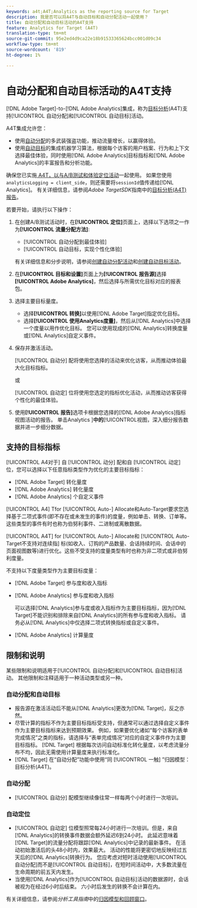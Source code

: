 ```yaml
---
keywords: a4t;A4T;Analytics as the reporting source for Target
description: 我是否可以将A4T与自动目标和自动分配活动一起使用？
title: 自动分配和自动目标活动的A4T支持
feature: Analytics for Target (A4T)
translation-type: tm+mt
source-git-commit: 95e2ed4d9ca22e18b91533365624bcc001d09c34
workflow-type: tm+mt
source-wordcount: '819'
ht-degree: 1%

---
```



# 自动分配和自动目标活动的A4T支持

[!DNL Adobe Target]-to-[!DNL Adobe Analytics]集成，称为[目标分析](/help/c-integrating-target-with-mac/a4t/a4t.md)(A4T)支持[!UICONTROL 自动分配]和[!UICONTROL 自动目标]活动。

A4T集成允许您：

* 使用[自动分配](/help/c-activities/automated-traffic-allocation/automated-traffic-allocation.md)的多武装强盗功能，推动流量增长，以赢得体验。
* 使用[自动目标](/help/c-activities/auto-target/auto-target-to-optimize.md)的集成机器学习算法，根据每个访客的用户档案、行为和上下文选择最佳体验，同时使用[!DNL Adobe Analytics]目标指标和[!DNL Adobe Analytics]的丰富报告和分析功能。

确保您已实施[ A4T，以与A/B测试和体验定位活动](/help/c-integrating-target-with-mac/a4t/a4timplementation.md)一起使用。 如果您使用`analyticsLogging = client_side`，则还需要将`sessionId`值传递给[!DNL Analytics]。 有关详细信息，请参阅&#x200B;*Adobe TargetSDK*&#x200B;指南中的[目标分析(A4T)报告](https://adobetarget-sdks.gitbook.io/docs/integration-with-experience-cloud/analytics-for-target-a4t-reporting)。

若要开始，请执行以下操作：

1. 在创建A/B测试活动时，在&#x200B;**[!UICONTROL 定位]**&#x200B;页面上，选择以下选项之一作为&#x200B;**[!UICONTROL 流量分配方法]**:

   * [!UICONTROL 自动分配到最佳体验]
   * [!UICONTROL 自动目标，实现个性化体验]

   有关详细信息和分步说明，请参阅[创建自动分配活动](/help/c-activities/automated-traffic-allocation/create-auto-allocate-activity.md)和[创建自动目标活动](/help/c-activities/auto-target/create-auto-target.md)。

1. 在&#x200B;**[!UICONTROL 目标和设置]**&#x200B;页面上为&#x200B;**[!UICONTROL 报告源]**&#x200B;选择&#x200B;**[!UICONTROL Adobe Analytics]**，然后选择与所需优化目标对应的报表包。

1. 选择主要目标量度。

   * 选择&#x200B;**[!UICONTROL 转换]**&#x200B;以使用[!DNL Adobe Target]指定优化目标。
   * 选择&#x200B;**[!UICONTROL 使用Analytics度量]**，然后从[!DNL Analytics]中选择一个度量以用作优化目标。 您可以使用现成的[!DNL Analytics]转换度量或[!DNL Analytics]自定义事件。

1. 保存并激活活动。

   [!UICONTROL 自动分] 配将使用您选择的活动来优化访客，从而推动体验最大化目标指标。

   或

   [!UICONTROL 自动定] 位将使用您选定的指标优化活动，从而推动访客获得个性化的最佳体验。

1. 使用&#x200B;**[!UICONTROL 报告]**&#x200B;选项卡根据您选择的[!DNL Adobe Analytics]指标视图活动的报告。 单击Analytics ]**中的**[!UICONTROL &#x200B;视图，深入细分报告数据并进一步细分数据。

## 支持的目标指标

[!UICONTROL A4对于] 自 [!UICONTROL 动分] 配和自 [!UICONTROL 动定] 位，您可以选择以下任意指标类型作为优化的主要目标指标：

* [!DNL Adobe Target] 转化量度
* [!DNL Adobe Analytics] 转化量度
* [!DNL Adobe Analytics] 个自定义事件

[!UICONTROL A4] Tfor    [!UICONTROL Auto-] Allocate和Auto-Target要求您选择基于二项式事件(即不存在或未发生的事件)的度量，例如单击、转换、订单等。这些类型的事件有时也称为伯努利事件、二进制或离散数据。

[!UICONTROL A4T]  for  [!UICONTROL Auto-] Allocate和 [!UICONTROL Auto-Target不支持对连续指] 标(如收入、订购的产品数量、会话持续时间、会话中的页面视图数等)进行优化。这些不受支持的度量类型有时也称为非二项式或非伯努利度量。

不支持以下度量类型作为主要目标度量：

* [!DNL Adobe Target] 参与度和收入指标
* [!DNL Adobe Analytics] 参与度和收入指标

   可以选择[!DNL Analytics]参与度或收入指标作为主要目标指标，因为[!DNL Target]不能识别和排除来自[!DNL Analytics]的所有参与度和收入指标。 请务必从[!DNL Analytics]中仅选择二项式转换指标或自定义事件。

* [!DNL Adobe Analytics] 计算量度

## 限制和说明

某些限制和说明适用于[!UICONTROL 自动分配]和[!UICONTROL 自动目标]活动。 其他限制和注释适用于一种活动类型或另一种。

### 自动分配和自动目标

* 报告源在激活活动后不能从[!DNL Analytics]更改为[!DNL Target]，反之亦然。
* 尽管计算的指标不作为主要目标指标受支持，但通常可以通过选择自定义事件作为主要目标指标来达到预期效果。 例如，如果要优化诸如“每个访客的表单完成情况”之类的指标，请选择与“表单完成情况”对应的自定义事件作为主要目标指标。 [!DNL Target] 根据每次访问自动标准化转化量度，以考虑流量分布不均，因此无需使用计算量度来执行标准化。
* [!DNL Target] 在“自动分配”功能中使用“同 [!UICONTROL 一触] ”归因模型：目标分析(A4T)。

### 自动分配

* [!UICONTROL 自动分] 配模型继续像往常一样每两个小时进行一次培训。

### 自动定位

* [!UICONTROL 自动定] 位模型照常每24小时进行一次培训。但是，来自[!DNL Analytics]的转换事件数据会额外延迟6到24小时。 此延迟意味着[!DNL Target]的流量分配将跟踪[!DNL Analytics]中记录的最新事件。 在活动初始激活后的头48小时内，效果最大。 活动的性能将更密切地反映经过五天后的[!DNL Analytics]转换行为。 您应考虑对短时活动使用[!UICONTROL 自动分配]而不是[!UICONTROL 自动目标]，在短时间活动中，大多数流量在生命周期的前五天内发生。
* 当使用[!DNL Analytics]作为[!UICONTROL 自动目标]活动的数据源时，会话被视为在经过6小时后结束。 六小时后发生的转换不会计算在内。

有关详细信息，请参阅&#x200B;*分析工具指南*&#x200B;中的[归因模型和回顾窗口](https://experienceleague.adobe.com/docs/analytics/analyze/analysis-workspace/attribution/models.html)。
